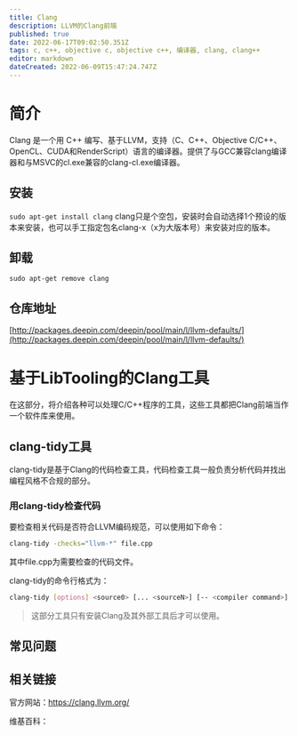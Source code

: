 ```yaml
---
title: Clang
description: LLVM的Clang前端
published: true
date: 2022-06-17T09:02:50.351Z
tags: c, c++, objective c, objective c++, 编译器, clang, clang++
editor: markdown
dateCreated: 2022-06-09T15:47:24.747Z
---
```


# 简介

Clang 是一个用 C++ 编写、基于LLVM，支持（C、C++、Objective C/C++、OpenCL、CUDA和RenderScript）语言的编译器。提供了与GCC兼容clang编译器和与MSVC的cl.exe兼容的clang-cl.exe编译器。 

## 安装

`sudo apt-get install clang`
clang只是个空包，安装时会自动选择1个预设的版本来安装，也可以手工指定包名clang-x（x为大版本号）来安装对应的版本。
## 卸载

`sudo apt-get remove clang`

## 仓库地址

[http://packages.deepin.com/deepin/pool/main/l/llvm-defaults/](http://packages.deepin.com/deepin/pool/main/l/llvm-defaults/)

# 基于LibTooling的Clang工具

在这部分，将介绍各种可以处理C/C++程序的工具，这些工具都把Clang前端当作一个软件库来使用。

## clang-tidy工具

clang-tidy是基于Clang的代码检查工具，代码检查工具一般负责分析代码并找出编程风格不合规的部分。

### 用clang-tidy检查代码

要检查相关代码是否符合LLVM编码规范，可以使用如下命令：

```sh
clang-tidy -checks="llvm-*" file.cpp
```

其中file.cpp为需要检查的代码文件。

clang-tidy的命令行格式为：

```sh
clang-tidy [options] <source0> [... <sourceN>] [-- <compiler command>]
```

> 这部分工具只有安装Clang及其外部工具后才可以使用。



## 常见问题

## 相关链接
官方网站：https://clang.llvm.org/

维基百科：